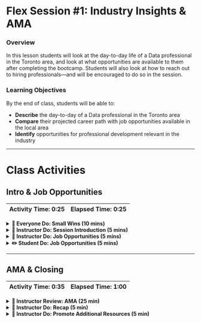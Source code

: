 # Flex Session #1: Industry Insights & AMA

### Overview

In this lesson students will look at the day-to-day life of a Data professional in the Toronto area, and look at what opportunities are available to them after completing the bootcamp. Students will also look at how to reach out to hiring professionals—and will be encouraged to do so in the session.

### Learning Objectives

By the end of class, students will be able to:

* **Describe** the day-to-day of a Data professional in the Toronto area
* **Compare** their projected career path with job opportunities available in the local area
* **Identify** opportunities for professional development relevant in the industry

---

# Class Activities

## Intro & Job Opportunities

| Activity Time:       0:25 |  Elapsed Time:      0:25  |
|---------------------------|---------------------------|

<details>
    <summary><strong> 🎉 Everyone Do: Small Wins (10 mins)</strong></summary>

Students will have spent many hours alone this week, working through asynchronous Canvas lesson plans. Some will have been moving confidently and feeling great; others will have been struggling or feeling overwhelmed. This is a moment for students to connect with others, receive empathy and emotional support for their experiences, and get geared up for a positive class, no matter what their week was like and no matter how much of their content they have completed.

    *   Small wins: Ask students to share a small victory they had this week 

</details>

<details>
    <summary><strong> 📣 Instructor Do: Session Introduction (5 mins)</strong></summary>

The objective of this session is to help students understand what a Data professional might do day-to-day.

Your objectives for the session introduction:

*   Gets learners excited and confident about future career opportunities
*   Helps learners understand how the curriculum will support their career
*   Utilize your own personal career experience to enrich the learning of students

Introduce the session by explaining that we will:

1. look at career opportunities in the local area
2. research the skills needed to be successful 
3. discuss together in AMA (Ask Me Anything) format
4. reach out to recruiters to get that first informational interview

</details>

<details>
    <summary><strong> 📣 Instructor Do: Job Opportunities (5 mins)</strong></summary>

When students first start looking at career opportunities, it can be daunting to know where to look. 

Pull up** Indeed.ca** and search for something in the Data field. Examples include “data analyst”, “data engineer”, or “data science”. But feel free to get creative.

Then point out the number of available jobs. In this image, you can see that a search for “data engineer” in Toronto, ON shows up 1,797 available job opportunities!

**Tip:** Point out that lots of job openings means lots of opportunities for your students!

![Toronto Flex Session Image 1](./../images/Toronto-Flex-Session1.png)

</details>

<details>
    <summary><strong> ✏️ Student Do: Job Opportunities (5 mins)</strong></summary>

Students should spend the next 5 minutes doing their own research on job opportunities in the local area, or in an area that they would like to work in professionally after the bootcamp.

Encourage them to write down job titles and relevant skills that they come across.

Students can use any job searching site they would like. But some suggested options to get started with include:

*   Indeed.ca
*   Monster.ca
*   Glassdoor.ca
*   LinkedIn.com 

Encourage students to work in groups of 2 or 3 to gather ideas.

</details>

- - -

## AMA & Closing

| Activity Time: 0:35 |  Elapsed Time: 1:00  |
|---------------------------|---------------------------|

<details>
    <summary><strong> 📣 Instructor Review: AMA (25 min)</strong></summary>

The AMA is an opportunity for students to ask you anything they want—related to the data field and your experiences! 

Encourage students to ask questions they have about things they found in their search for jobs in the local area.

If you need some questions to get the ball rolling, you can select from the following:

1. What are your daily responsibilities as a Data professional? 
2. What types of datasets do you look at in your day to day? 
3. Do you use any coding languages in your day to day? 
4. What technologies that we’ve covered in class are you using? What equivalent technologies are you using? 
5. If you were just starting your Data career today, what would you have done differently? 
6. Do you have any advice on handling a technical interview question when you do not know the answer? 

Encourage students to reach out to their career team to learn more about current roles that are available and the types of roles that might best match their particular skills or interests.

</details>

<details>
    <summary><strong> 📣 Instructor Do: Recap (5 min)</strong></summary>

At the end of the class, take five minutes to review the following:

*   What should students absolutely know at the end of this module
*   Review the learning objectives. Here they are again:
    *   **Describe** the day-to-day of a Data professional in the Toronto area
    *   **Compare** their projected career path with job opportunities available in the local area
    *   **Identify** opportunities for professional development relevant in the industry
*   Once again, where in the asynchronous content should students look to learn more or revisit concepts from this Live Class that they don’t fully understand

</details>

<details>
    <summary><strong> 📣 Instructor Do: Promote Additional Resources (5 min)</strong></summary>


Visit the [Career Engagement Network](https://careernetwork.2u.com/?utm_medium=Academics&utm_source=boot_camp) — a robust portal to help you develop your materials, explore possible pathways, and utilize best practices for networking and interview preparation. You’ll also gain access to job search strategies, workshops, events, and more!

Distribute the [Session #1 Handout](../images/Session-1-handout.pdf) in Slack. Feel free to share any additional resources that you have with students. 

#### **Potential Resources**

[https://www.cbre.ca/](https://www.cbre.ca/)

</details>
